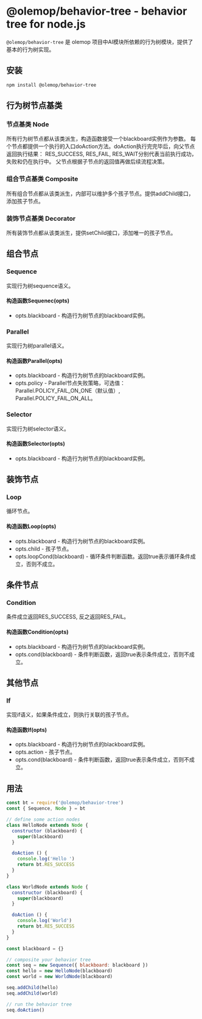 # @olemop/behavior-tree - behavior tree for node.js

`@olemop/behavior-tree` 是 olemop 项目中AI模块所依赖的行为树模块，提供了基本的行为树实现。

## 安装

```bash
npm install @olemop/behavior-tree
```

## 行为树节点基类

### 节点基类 Node

所有行为树节点都从该类派生，构造函数接受一个blackboard实例作为参数。
每个节点都提供一个执行的入口doAction方法。doAction执行完完毕后，向父节点返回执行结果：
RES_SUCCESS, RES_FAIL, RES_WAIT分别代表当前执行成功，失败和仍在执行中。
父节点根据子节点的返回值再做后续流程决策。

### 组合节点基类 Composite

所有组合节点都从该类派生，内部可以维护多个孩子节点。提供addChild接口，添加孩子节点。

### 装饰节点基类 Decorator

所有装饰节点都从该类派生，提供setChild接口，添加唯一的孩子节点。

## 组合节点

### Sequence

实现行为树sequence语义。

#### 构造函数Sequenec(opts)

- opts.blackboard - 构造行为树节点的blackboard实例。

### Parallel

实现行为树parallel语义。

#### 构造函数Parallel(opts)

- opts.blackboard - 构造行为树节点的blackboard实例。
- opts.policy - Parallel节点失败策略，可选值：Parallel.POLICY_FAIL_ON_ONE（默认值）, Parallel.POLICY_FAIL_ON_ALL。

### Selector

实现行为树selector语义。

#### 构造函数Selector(opts)

- opts.blackboard - 构造行为树节点的blackboard实例。

## 装饰节点

### Loop

循环节点。

#### 构造函数Loop(opts)

- opts.blackboard - 构造行为树节点的blackboard实例。
- opts.child - 孩子节点。
- opts.loopCond(blackboard) - 循环条件判断函数。返回true表示循环条件成立，否则不成立。

## 条件节点

### Condition

条件成立返回RES_SUCCESS, 反之返回RES_FAIL。

#### 构造函数Condition(opts)

- opts.blackboard - 构造行为树节点的blackboard实例。
- opts.cond(blackboard) - 条件判断函数，返回true表示条件成立，否则不成立。

## 其他节点

### If

实现if语义，如果条件成立，则执行关联的孩子节点。

#### 构造函数If(opts)

- opts.blackboard - 构造行为树节点的blackboard实例。
- opts.action - 孩子节点。
- opts.cond(blackboard) - 条件判断函数，返回true表示条件成立，否则不成立。

## 用法

``` javascript
const bt = require('@olemop/behavior-tree')
const { Sequence, Node } = bt

// define some action nodes
class HelloNode extends Node {
  constructor (blackboard) {
    super(blackboard)
  }

  doAction () {
    console.log('Hello ')
    return bt.RES_SUCCESS
  }
}

class WorldNode extends Node {
  constructor (blackboard) {
    super(blackboard)
  }

  doAction () {
    console.log('World')
    return bt.RES_SUCCESS
  }
}

const blackboard = {}

// composite your behavior tree
const seq = new Sequence({ blackboard: blackboard })
const hello = new HelloNode(blackboard)
const world = new WorldNode(blackboard)

seq.addChild(hello)
seq.addChild(world)

// run the behavior tree
seq.doAction()
```
